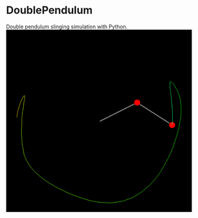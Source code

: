 # DoublePendulum
Double pendulum slinging simulation with Python.
![Vector Map](https://github.com/SMDHuman/DoublePendulum/blob/main/Screenshot_2.png)
